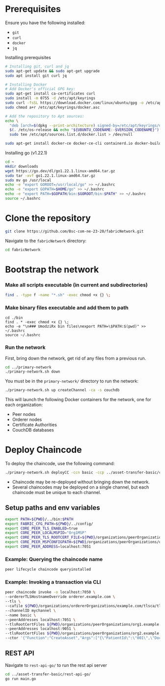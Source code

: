 # Prerequisites
Ensure you have the following installed:
- `git`
- `curl`
- `docker`
- `jq`

Installing prerequisites
```bash
# Installing git, curl and jq
sudo apt-get update && sudo apt-get upgrade
sudo apt install git curl jq
```

```bash
# Installing Docker
# Add Docker's official GPG key:
sudo apt-get install ca-certificates curl
sudo install -m 0755 -d /etc/apt/keyrings
sudo curl -fsSL https://download.docker.com/linux/ubuntu/gpg -o /etc/apt/keyrings/docker.asc
sudo chmod a+r /etc/apt/keyrings/docker.asc

# Add the repository to Apt sources:
echo \
  "deb [arch=$(dpkg --print-architecture) signed-by=/etc/apt/keyrings/docker.asc] https://download.docker.com/linux/ubuntu \
  $(. /etc/os-release && echo "${UBUNTU_CODENAME:-$VERSION_CODENAME}") stable" | \
  sudo tee /etc/apt/sources.list.d/docker.list > /dev/null

sudo apt-get install docker-ce docker-ce-cli containerd.io docker-buildx-plugin docker-compose-plugin
```

Installing go (v1.22.1)
```bash
cd ~
mkdir downloads
wget https://go.dev/dl/go1.22.1.linux-amd64.tar.gz
sudo tar -xvf go1.22.1.linux-amd64.tar.gz
sudo mv go /usr/local
echo -e "export GOROOT=/usr/local/go" >> ~/.bashrc
echo -e "export GOPATH=$HOME/go" >> ~/.bashrc
echo -e "export PATH=$GOPATH/bin:$GOROOT/bin:$PATH" >> ~/.bashrc
source ~/.bashrc
```

# Clone the repository
```bash
git clone https://github.com/Bsc-com-ne-23-20/fabricNetwork.git
```

Navigate to the `fabricNetwork` directory:

```bash
cd fabricNetwork
```

# Bootstrap the network

### Make all scripts executable (in current and subdirectories)

```bash
find . -type f -name "*.sh" -exec chmod +x {} \;
```

### Make binary files executable and add them to path
```
cd ./bin
find . * -exec chmod +x {} \;
echo -e "\n### UmodziRx bin files\nexport PATH=\$PATH:$(pwd)" >> ~/.bashrc
source ~/.bashrc
```

### Run the network
First, bring down the network, get rid of any files from a previous run.
```bash
cd ../primary-network
./primary-network.sh down
```

You must be in the `primary-network/` directory to run the network:

```bash
./primary-network.sh up createChannel -ca -s couchdb
```

This will launch the following Docker containers for the network, one for each organization:
- Peer nodes
- Orderer nodes
- Certificate Authorities
- CouchDB databases

# Deploy Chaincode

To deploy the chaincode, use the following command:

```bash
./primary-network.sh deployCC -ccn basic -ccp ../asset-transfer-basic/chaincode-go -ccl go
```
- Chaincode may be re-deployed without bringing down the network.
- Several chaincodes may be deployed on a single channel, but each chaincode must be unique to each channel.


## Setup paths and env variables

```bash
export PATH=${PWD}/../bin:$PATH
export FABRIC_CFG_PATH=${PWD}/../config/
export CORE_PEER_TLS_ENABLED=true
export CORE_PEER_LOCALMSPID="Org1MSP"
export CORE_PEER_TLS_ROOTCERT_FILE=${PWD}/organizations/peerOrganizations/org1.example.com/peers/peer0.org1.example.com/tls/ca.crt
export CORE_PEER_MSPCONFIGPATH=${PWD}/organizations/peerOrganizations/org1.example.com/users/Admin@org1.example.com/msp
export CORE_PEER_ADDRESS=localhost:7051
```

### Example: Querying the chaincode name

```bash
peer lifecycle chaincode queryinstalled
```

### Example: Invoking a transaction via CLI

```bash
peer chaincode invoke -o localhost:7050 \
--ordererTLSHostnameOverride orderer.example.com \
--tls \
--cafile ${PWD}/organizations/ordererOrganizations/example.com/tlsca/tlsca.example.com-cert.pem \
--channelID mychannel \
--name basic \
--peerAddresses localhost:7051 \
--tlsRootCertFiles ${PWD}/organizations/peerOrganizations/org1.example.com/tlsca/tlsca.org1.example.com-cert.pem \
--peerAddresses localhost:9051 \
--tlsRootCertFiles ${PWD}/organizations/peerOrganizations/org2.example.com/tlsca/tlsca.org2.example.com-cert.pem \
--ctor '{"Function":"CreateAsset","Args":["{\"PatientId\":\"001\",\"DoctorId\":\"doctor456\",\"PatientName\":\"John Doe\",\"DateOfBirth\":\"1990-01-01\",\"Prescriptions\":[{\"PrescriptionId\":\"rx789\",\"MedicationName\":\"Aspirin\",\"Dosage\":\"100mg\",\"Instructions\":\"Take once daily\"}]}"]}'
```

## REST API
Navigate to `rest-api-go/` to run the rest api server

```bash
cd ../asset-transfer-basic/rest-api-go/
go run main.go
```
